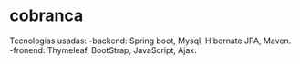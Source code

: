 # cobranca
Tecnologias usadas:
 -backend: Spring boot, Mysql, Hibernate JPA, Maven.
 -fronend: Thymeleaf, BootStrap, JavaScript, Ajax.
